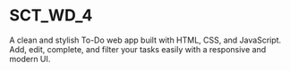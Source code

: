 # SCT_WD_4
A clean and stylish To-Do web app built with HTML, CSS, and JavaScript. Add, edit, complete, and filter your tasks easily with a responsive and modern UI.

